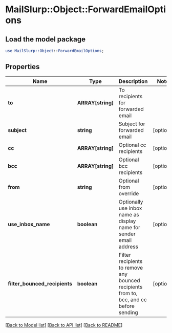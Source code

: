 # MailSlurp::Object::ForwardEmailOptions

## Load the model package
```perl
use MailSlurp::Object::ForwardEmailOptions;
```

## Properties
Name | Type | Description | Notes
------------ | ------------- | ------------- | -------------
**to** | **ARRAY[string]** | To recipients for forwarded email | 
**subject** | **string** | Subject for forwarded email | [optional] 
**cc** | **ARRAY[string]** | Optional cc recipients | [optional] 
**bcc** | **ARRAY[string]** | Optional bcc recipients | [optional] 
**from** | **string** | Optional from override | [optional] 
**use_inbox_name** | **boolean** | Optionally use inbox name as display name for sender email address | [optional] 
**filter_bounced_recipients** | **boolean** | Filter recipients to remove any bounced recipients from to, bcc, and cc before sending | [optional] 

[[Back to Model list]](../README#documentation-for-models) [[Back to API list]](../README#documentation-for-api-endpoints) [[Back to README]](../README)


